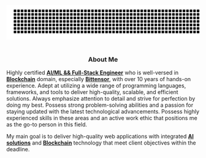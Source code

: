 ![gitartwork](gitartwork.svg)
# <h3 align="center"> About Me </h3>

Highly certified **<u>AI/ML && Full-Stack Engineer</u>** who is well-versed in **<u>Blockchain</u>** domain, especially **<u>Bittensor</u>**, with over 10 years of hands-on experience. Adept at utilizing a wide range of programming languages, frameworks, and tools to deliver high-quality, scalable, and efficient solutions. Always emphasize attention to detail and strive for perfection by doing my best. Possess strong problem-solving abilities and a passion for staying updated with the latest technological advancements. 
Possess highly experienced skills in these areas and an active work ethic that positions me as the go-to person in this field. <br>


My main goal is to deliver high-quality web applications with integrated **<u>AI solutions</u>** and **<u>Blockchain</u>** technology that meet client objectives within the deadline.
